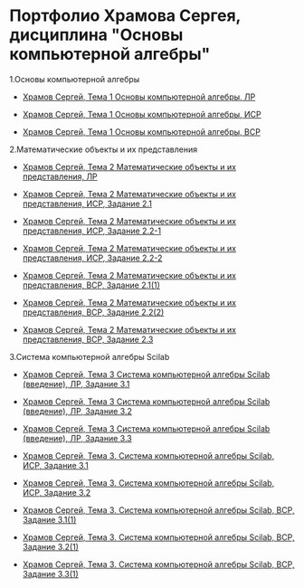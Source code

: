 # Портфолио Храмова Сергея, дисциплина "Основы компьютерной алгебры"

1.Основы компьютерной алгебры

* <a href="https://yadi.sk/i/-72Z1C7FZTERnA">Храмов Сергей, Тема 1 Основы компьютерной алгебры, ЛР</a>

* <a href="https://yadi.sk/i/gilFTxnqFQ_4-Q">Храмов Сергей, Тема 1 Основы компьютерной алгебры, ИСР</a>

* <a href="https://yadi.sk/i/LUCZpc8HXcvwmQ">Храмов Сергей, Тема 1 Основы компьютерной алгебры, ВСР</a>

2.Математические объекты и их представления

* <a href="https://yadi.sk/i/0AnGWOUpQxw6fQ">Храмов Сергей, Тема 2 Математические объекты и их представления, ЛР</a>

* <a href="https://yadi.sk/i/SBgkV9nNTBppbg">Храмов Сергей, Тема 2 Математические объекты и их представления, ИСР, Задание 2.1</a>

* <a href="https://yadi.sk/i/OsSJKZ9zjyZx8w">Храмов Сергей, Тема 2 Математические объекты и их представления, ИСР, Задание 2.2-1</a>

* <a href="https://yadi.sk/i/JbwUBEeGFzhKDA">Храмов Сергей, Тема 2 Математические объекты и их представления, ИСР, Задание 2.2-2</a>

* <a href="https://yadi.sk/i/HbKB9Jq5RpdJjQ">Храмов Сергей, Тема 2 Математические объекты и их представления, ВСР, Задание 2.1(1)</a>

* <a href="https://yadi.sk/i/ZrVGypBqEalEKA">Храмов Сергей, Тема 2 Математические объекты и их представления, ВСР, Задание 2.2(2)</a>

* <a href="https://yadi.sk/i/KSUzsyklvLKrSg">Храмов Сергей, Тема 2 Математические объекты и их представления, ВСР, Задание 2.3</a>

3.Система компьютерной алгебры Scilab

* <a href="https://yadi.sk/i/Bl9rfFIaD3-Htw">Храмов Сергей, Тема 3 Система компьютерной алгебры Scilab (введение), ЛР, Задание 3.1</a>

* <a href="https://yadi.sk/i/l-rX8QTfRnH3zA">Храмов Сергей, Тема 3 Система компьютерной алгебры Scilab (введение), ЛР, Задание 3.2</a>

* <a href="https://yadi.sk/i/PVoI_fugyIoxLw">Храмов Сергей, Тема 3 Система компьютерной алгебры Scilab (введение), ЛР, Задание 3.3</a>

* <a href="https://yadi.sk/i/pgAhSeOro81ibg">Храмов Сергей, Тема 3. Система компьютерной алгебры Scilab, ИСР, Задание 3.1</a>

* <a href="https://app.mindmup.com/map/_free/2019/06/94bf6fe08ef011e98aca07bd0c18bcff">Храмов Сергей, Тема 3. Система компьютерной алгебры Scilab, ИСР, Задание 3.2</a>

* <a href="https://yadi.sk/i/xu-OtJEQPuKH7A">Храмов Сергей, Тема 3. Система компьютерной алгебры Scilab, ВСР, Задание 3.1(1)</a>

* <a href="https://yadi.sk/i/kHRVhgcR9BG3rg">Храмов Сергей, Тема 3. Система компьютерной алгебры Scilab, ВСР, Задание 3.2(1)</a>

* <a href="https://yadi.sk/i/BJp0fDkCwSnmdA">Храмов Сергей, Тема 3. Система компьютерной алгебры Scilab, ВСР, Задание 3.3(1)</a>
